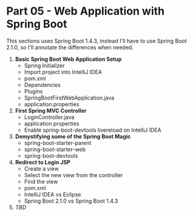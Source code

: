 # Part 05 - Web Application with Spring Boot

This sections uses Spring Boot 1.4.3, instead I'll have to use Spring Boot 2.1.0, so I'll annotate the differences when needed.

1. **Basic Spring Boot Web Application Setup**
    - Spring Initializer
    - Import project into IntelliJ IDEA
    - pom.xml
    - Dependencies
    - Plugins
    - SpringBootFirstWebApplication.java
    - application.properties
2. **First Spring MVC Controller**
    - LoginController.java
    - application.properties
    - Enable spring-boot-devtools livereload on IntelliJ IDEA
3. **Demystifying some of the Spring Boot Magic**
    - spring-boot-starter-parent
    - spring-boot-starter-web
    - spring-boot-devtools
4. **Redirect to Login JSP**
    - Create a view
    - Select the new view from the controller
    - Find the view
    - pom.xml
    - IntelliJ IDEA vs Eclipse
    - Spring Boot 2.1.0 vs Spring Boot 1.4.3
5. *TBD*
